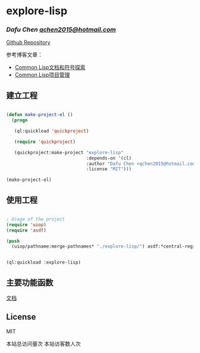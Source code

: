 <script async src="//busuanzi.ibruce.info/busuanzi/2.3/busuanzi.pure.mini.js"></script>
  <meta name="referrer" content="no-referrer-when-downgrade">

# explore-lisp
### _Dafu Chen <qchen2015@hotmail.com>_

[Github Repository](https://github.com/qchen-fdii-cardc/explore-lisp)

参考博客文章：

- [Common Lisp文档和符号探索](https://www.windtunnel.cn/posts/005-explore-lisp/)
- [Common Lisp项目管理](https://www.windtunnel.cn/posts/002-lazy-process/)


## 建立工程

```lisp

(defun make-project-el ()
  (progn

   (ql:quickload 'quickproject)

   (require 'quickproject)

   (quickproject:make-project "explore-lisp"
                              :depends-on '(cl)
                              :author "Dafu Chen <qchen2015@hotmail.com>"
                              :license "MIT")))

(make-project-el)


```


## 使用工程

```lisp

; Usage of the project
(require 'uiop)
(require 'asdf)

(push
  (uiop/pathname:merge-pathnames* "./explore-lisp/") asdf:*central-registry*)


(ql:quickload :explore-lisp)
```


## 主要功能函数

[文档](docs.md)


## License

MIT


<div class="busuanzi-footer">
  <span id="busuanzi_container_site_pv">
    本站总访问量<span id="busuanzi_value_site_pv"></span>次
  </span>
  <span id="busuanzi_container_site_uv">
    本站访客数<span id="busuanzi_value_site_uv"></span>人次
  </span>
</div>
